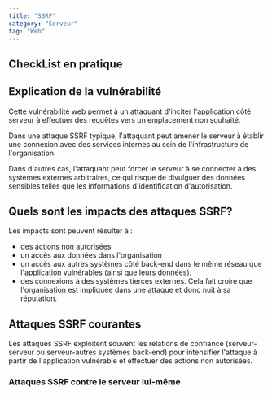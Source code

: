 ```yaml
---
title: "SSRF"
category: "Serveur"
tag: "Web"
---
```


## CheckList en pratique


## Explication de la vulnérabilité
Cette vulnérabilité web permet à un attaquant d'inciter l'application côté serveur à effectuer des requêtes vers un emplacement non souhaité.

Dans une attaque SSRF typique, l'attaquant peut amener le serveur à établir une connexion avec des services internes au sein de l'infrastructure de l'organisation.

Dans d'autres cas, l'attaquant peut forcer le serveur à se connecter à des systèmes externes arbitraires, ce qui risque de divulguer des données sensibles telles que les informations d'identification d'autorisation.

## Quels sont les impacts des attaques SSRF?

Les impacts sont peuvent résulter à :
- des actions non autorisées 
- un accès aux données dans l'organisation
- un accès aux autres systèmes côté back-end dans le même réseau que l'application vulnérables (ainsi que leurs données).
- des connexions à des systèmes tierces externes. Cela fait croire que l'organisation est impliquée dans une attaque et donc nuit à sa réputation.

## Attaques SSRF courantes

Les attaques SSRF exploitent souvent les relations de confiance (serveur-serveur ou serveur-autres systèmes back-end) pour intensifier l'attaque à partir de l'application vulnérable et effectuer des actions non autorisées. 

### Attaques SSRF contre le serveur lui-même